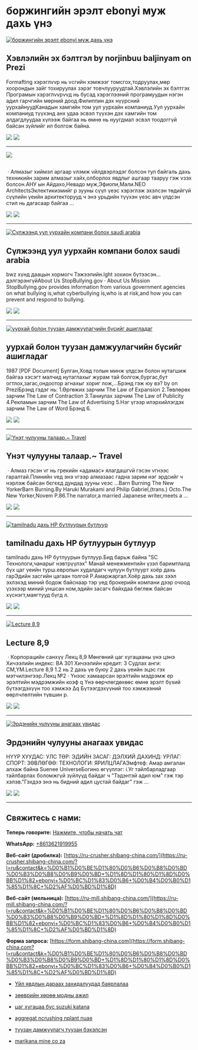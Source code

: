 # боржингийн эрэлт ebonyi муж дахь үнэ

<a href="https://swt.shibang-china.com/?l=ru&img&k=%D0%B1%D0%BE%D1%80%D0%B6%D0%B8%D0%BD%D0%B3%D0%B8%D0%B9%D0%BD+%D1%8D%D1%80%D1%8D%D0%BB%D1%82+ebonyi+%D0%BC%D1%83%D0%B6+%D0%B4%D0%B0%D1%85%D1%8C+%D2%AF%D0%BD%D1%8D" target="_blank">![боржингийн эрэлт ebonyi муж дахь үнэ](http://static.shibang-china.com/all-800x300/462.jpg)</a>

## Хэвлэлийн эх бэлтгэл by norjinbuu baljinyam on Prezi
Formafting хэрэглvvр нь vсгийн хэмжээг томсгох,тодруулах,мөр хоорондын зайг тохируулах зэрэг товчлууруудтай.Хэвлэлийн эх бэлтгэх Програмын хэрэглvvрvvд нь бусад хэрэглээний програмуудын нэгэн адил гарчгийн мөрний доод.Филиппин дэх нүүрсний уурхайнуудКанадын хамгийн том уул уурхайн компаниуд.Уул уурхайн компаниуд түүхэнд анх удаа эсвэл түүхэн дэх хамгийн том алдагдлуудаа хүлээж байгаа нь өмнө нь нуугдмал эсвэл тоодоггүй байсан зүйлийг ил болгож байна.


<a href="https://whatsapp.shibangsoft.com/WhatsApp.php" target="_blank" title="WhatsApp">![](http://static.shibang-china.com/icon/whatsapp.png)</a> <a href="https://swt.shibang-china.com/?l=ru&icon&k=%D0%B1%D0%BE%D1%80%D0%B6%D0%B8%D0%BD%D0%B3%D0%B8%D0%B9%D0%BD+%D1%8D%D1%80%D1%8D%D0%BB%D1%82+ebonyi+%D0%BC%D1%83%D0%B6+%D0%B4%D0%B0%D1%85%D1%8C+%D2%AF%D0%BD%D1%8D" target="_blank">![](http://static.shibang-china.com/icon/chat-ru.png)</a>

---

<a href="https://swt.shibang-china.com/?l=ru&img&k=%D0%B1%D0%BE%D1%80%D0%B6%D0%B8%D0%BD%D0%B3%D0%B8%D0%B9%D0%BD+%D1%8D%D1%80%D1%8D%D0%BB%D1%82+ebonyi+%D0%BC%D1%83%D0%B6+%D0%B4%D0%B0%D1%85%D1%8C+%D2%AF%D0%BD%D1%8D" target="_blank">![](http://static.shibang-china.com/all-800x300/745.jpg)</a>

## 
&nbsp;&#0183;&#32;Алмазыг хиймэл аргаар vлэмж vйлдвэрлэдэг болсон тул байгаль дахь техникийн зарим алмазыг хайх,олборлох явдлыг ашгаар тааруу гэж vзэх болсон.АНУ ын Айдахо,Невадо муж,Эфиопи,Мали.NEO ArchitectsЭклектикизмийг р зууны сүүл үеэс хэрэглэж эхэлсэн төдийгүй сүүлийн үеийн архитекторууд ч энэ урьдийн түүхэн үеэс авч үлдсэн стил нь дагасаар байгаа …


<a href="https://whatsapp.shibangsoft.com/WhatsApp.php" target="_blank" title="WhatsApp">![](http://static.shibang-china.com/icon/whatsapp.png)</a> <a href="https://swt.shibang-china.com/?l=ru&icon&k=%D0%B1%D0%BE%D1%80%D0%B6%D0%B8%D0%BD%D0%B3%D0%B8%D0%B9%D0%BD+%D1%8D%D1%80%D1%8D%D0%BB%D1%82+ebonyi+%D0%BC%D1%83%D0%B6+%D0%B4%D0%B0%D1%85%D1%8C+%D2%AF%D0%BD%D1%8D" target="_blank">![](http://static.shibang-china.com/icon/chat-ru.png)</a>

---

<a href="https://swt.shibang-china.com/?l=ru&img&k=%D0%B1%D0%BE%D1%80%D0%B6%D0%B8%D0%BD%D0%B3%D0%B8%D0%B9%D0%BD+%D1%8D%D1%80%D1%8D%D0%BB%D1%82+ebonyi+%D0%BC%D1%83%D0%B6+%D0%B4%D0%B0%D1%85%D1%8C+%D2%AF%D0%BD%D1%8D" target="_blank">![Сүлжээнд уул уурхайн компани болох saudi arabia](http://static.shibang-china.com/all-800x300/658.jpg)</a>

## Сүлжээнд уул уурхайн компани болох saudi arabia
bwz хүнд даацын хормогч Тэжээлийн.lght зохион бүтээсэн… дэлгэрэнгүйAbout Us StopBullying.gov&nbsp;&#0183;&#32;About Us Mission StopBullying.gov provides information from various government agencies on what bullying is,what cyberbullying is,who is at risk,and how you can prevent and respond to bullying.


<a href="https://whatsapp.shibangsoft.com/WhatsApp.php" target="_blank" title="WhatsApp">![](http://static.shibang-china.com/icon/whatsapp.png)</a> <a href="https://swt.shibang-china.com/?l=ru&icon&k=%D0%B1%D0%BE%D1%80%D0%B6%D0%B8%D0%BD%D0%B3%D0%B8%D0%B9%D0%BD+%D1%8D%D1%80%D1%8D%D0%BB%D1%82+ebonyi+%D0%BC%D1%83%D0%B6+%D0%B4%D0%B0%D1%85%D1%8C+%D2%AF%D0%BD%D1%8D" target="_blank">![](http://static.shibang-china.com/icon/chat-ru.png)</a>

---

<a href="https://swt.shibang-china.com/?l=ru&img&k=%D0%B1%D0%BE%D1%80%D0%B6%D0%B8%D0%BD%D0%B3%D0%B8%D0%B9%D0%BD+%D1%8D%D1%80%D1%8D%D0%BB%D1%82+ebonyi+%D0%BC%D1%83%D0%B6+%D0%B4%D0%B0%D1%85%D1%8C+%D2%AF%D0%BD%D1%8D" target="_blank">![уурхай болон туузан дамжуулагчийн бүсийг ашигладаг](http://static.shibang-china.com/all-800x300/578.jpg)</a>

## уурхай болон туузан дамжуулагчийн бүсийг ашигладаг
1987 [PDF Document] Булган,Ховд голын минж үлдсэн болон нутагшиж байгаа хэсэгт малчид нутаглахыг журам тай болгож,бургас,бут огтлох,загас,ондоотор агнахыг хориг лож,…Брэнд гэж юу вэ? by on PreziБрэнд гэдэг нь: 1.Өргөжих зарчим The Law of Expansion 2.Төвлөрөх зарчим The Law of Contraction 3.Таниулах зарчим The Law of Publicity 4.Рекламын зарчим The Law of Advertising 5.Нэг үгээр илэрхийлэгдэх зарчим The Law of Word Брэнд 6.


<a href="https://whatsapp.shibangsoft.com/WhatsApp.php" target="_blank" title="WhatsApp">![](http://static.shibang-china.com/icon/whatsapp.png)</a> <a href="https://swt.shibang-china.com/?l=ru&icon&k=%D0%B1%D0%BE%D1%80%D0%B6%D0%B8%D0%BD%D0%B3%D0%B8%D0%B9%D0%BD+%D1%8D%D1%80%D1%8D%D0%BB%D1%82+ebonyi+%D0%BC%D1%83%D0%B6+%D0%B4%D0%B0%D1%85%D1%8C+%D2%AF%D0%BD%D1%8D" target="_blank">![](http://static.shibang-china.com/icon/chat-ru.png)</a>

---

<a href="https://swt.shibang-china.com/?l=ru&img&k=%D0%B1%D0%BE%D1%80%D0%B6%D0%B8%D0%BD%D0%B3%D0%B8%D0%B9%D0%BD+%D1%8D%D1%80%D1%8D%D0%BB%D1%82+ebonyi+%D0%BC%D1%83%D0%B6+%D0%B4%D0%B0%D1%85%D1%8C+%D2%AF%D0%BD%D1%8D" target="_blank">![Үнэт чулууны талаар.~ Travel](http://static.shibang-china.com/all-800x300/1325.jpg)</a>

## Үнэт чулууны талаар.~ Travel
&nbsp;&#0183;&#32;Алмаз гэсэн vг нь грекийн &#171;адамас&#187; ялагдашгvй гэсэн vгнээс гаралтай.Плинийн vед энэ vгээр алмазаас гадна зарим нэг эрдсийг ч нэрлэж байсан бєгєєд дундад зууны vеэс …Barn Burning The New YorkerBarn Burning.By Haruki Murakami and Philip Gabriel,(trans.) Octo.The New Yorker,Novem P.86.The narrator,a married Japanese writer,meets a …


<a href="https://whatsapp.shibangsoft.com/WhatsApp.php" target="_blank" title="WhatsApp">![](http://static.shibang-china.com/icon/whatsapp.png)</a> <a href="https://swt.shibang-china.com/?l=ru&icon&k=%D0%B1%D0%BE%D1%80%D0%B6%D0%B8%D0%BD%D0%B3%D0%B8%D0%B9%D0%BD+%D1%8D%D1%80%D1%8D%D0%BB%D1%82+ebonyi+%D0%BC%D1%83%D0%B6+%D0%B4%D0%B0%D1%85%D1%8C+%D2%AF%D0%BD%D1%8D" target="_blank">![](http://static.shibang-china.com/icon/chat-ru.png)</a>

---

<a href="https://swt.shibang-china.com/?l=ru&img&k=%D0%B1%D0%BE%D1%80%D0%B6%D0%B8%D0%BD%D0%B3%D0%B8%D0%B9%D0%BD+%D1%8D%D1%80%D1%8D%D0%BB%D1%82+ebonyi+%D0%BC%D1%83%D0%B6+%D0%B4%D0%B0%D1%85%D1%8C+%D2%AF%D0%BD%D1%8D" target="_blank">![tamilnadu дахь HP бутлуурын бутлуур](http://static.shibang-china.com/all-800x300/18.jpg)</a>

## tamilnadu дахь HP бутлуурын бутлуур
tamilnadu дахь HP бутлуурын бутлуур.Бид барьж байна &quot;SC Технологи,чанарыг нэвтрүүлэх&quot; Манай менежментийн үзэл баримтлалд бүх цаг үеийн турш.европын худалдагч чулуун бутлуурт хоёр дахь гарЭдийн засгийн цагаан толгой Р.Амаржаргал.Хоёр дахь зах зээл эхлэхэд миний бодож байснаар тэр үед брокерийн компани дээр очоод үзэхээр миний уншсан ном,эдийн засагч байхдаа бөглөж байсан хүснэгт,маягтууд бүгд л.


<a href="https://whatsapp.shibangsoft.com/WhatsApp.php" target="_blank" title="WhatsApp">![](http://static.shibang-china.com/icon/whatsapp.png)</a> <a href="https://swt.shibang-china.com/?l=ru&icon&k=%D0%B1%D0%BE%D1%80%D0%B6%D0%B8%D0%BD%D0%B3%D0%B8%D0%B9%D0%BD+%D1%8D%D1%80%D1%8D%D0%BB%D1%82+ebonyi+%D0%BC%D1%83%D0%B6+%D0%B4%D0%B0%D1%85%D1%8C+%D2%AF%D0%BD%D1%8D" target="_blank">![](http://static.shibang-china.com/icon/chat-ru.png)</a>

---

<a href="https://swt.shibang-china.com/?l=ru&img&k=%D0%B1%D0%BE%D1%80%D0%B6%D0%B8%D0%BD%D0%B3%D0%B8%D0%B9%D0%BD+%D1%8D%D1%80%D1%8D%D0%BB%D1%82+ebonyi+%D0%BC%D1%83%D0%B6+%D0%B4%D0%B0%D1%85%D1%8C+%D2%AF%D0%BD%D1%8D" target="_blank">![Lecture 8,9](http://static.shibang-china.com/all-800x300/209.jpg)</a>

## Lecture 8,9
&nbsp;&#0183;&#32;Корпорацийн санхүү Лекц 8,9 Мөнгөний цаг хугацааны үнэ цэнэ Хичээлийн индекс: BA 301 Хичээлийн кредит: 3 Судлах анги: СМ,ҮМ.Lecture 8,9 1.2 нь 2 дахь үе буюу 2 дахь үеийн эцэс гэх мэтчилэнгээр.Лекц №2&nbsp;&#0183;&#32;Үнээс хамаарсан эрэлтийн мэдрэмж ep эрэлтийн мэдрэмжийн коэф q Үнэ өөрчлөгдөхөөс өмнө эрэлт бүхий бүтээгдэхүүн тоо хэмжээ ∆q Бүтээгдэхүүний тоо хэмжээний өөрлчлөлтийн түвшин p.


<a href="https://whatsapp.shibangsoft.com/WhatsApp.php" target="_blank" title="WhatsApp">![](http://static.shibang-china.com/icon/whatsapp.png)</a> <a href="https://swt.shibang-china.com/?l=ru&icon&k=%D0%B1%D0%BE%D1%80%D0%B6%D0%B8%D0%BD%D0%B3%D0%B8%D0%B9%D0%BD+%D1%8D%D1%80%D1%8D%D0%BB%D1%82+ebonyi+%D0%BC%D1%83%D0%B6+%D0%B4%D0%B0%D1%85%D1%8C+%D2%AF%D0%BD%D1%8D" target="_blank">![](http://static.shibang-china.com/icon/chat-ru.png)</a>

---

<a href="https://swt.shibang-china.com/?l=ru&img&k=%D0%B1%D0%BE%D1%80%D0%B6%D0%B8%D0%BD%D0%B3%D0%B8%D0%B9%D0%BD+%D1%8D%D1%80%D1%8D%D0%BB%D1%82+ebonyi+%D0%BC%D1%83%D0%B6+%D0%B4%D0%B0%D1%85%D1%8C+%D2%AF%D0%BD%D1%8D" target="_blank">![Эрдэнийн чулууны анагаах увидас](http://static.shibang-china.com/all-800x300/884.jpg)</a>

## Эрдэнийн чулууны анагаах увидас
НҮҮР ХУУДАС: УЛС ТӨР: ЭДИЙН ЗАСАГ: ДЭЛХИЙ ДАХИНД: УРЛАГ: СПОРТ: ЗӨВЛӨГӨӨ: ТЕХНОЛОГИ: ЯРИЛЦЛАГАЭмфтеф: Амар амгалан алхаж байна Suenee UniverseБогино өгүүллэг: i.Уг тайлбарладгаар тайлбарлах боломжгүй зүйлүүд байдаг ч &quot;Тэдэнтэй адил юм&quot; гэж тэр хэлэв.&quot;Гэхдээ энэ нь бидний адил цустай байдаг&quot; гэж …


<a href="https://whatsapp.shibangsoft.com/WhatsApp.php" target="_blank" title="WhatsApp">![](http://static.shibang-china.com/icon/whatsapp.png)</a> <a href="https://swt.shibang-china.com/?l=ru&icon&k=%D0%B1%D0%BE%D1%80%D0%B6%D0%B8%D0%BD%D0%B3%D0%B8%D0%B9%D0%BD+%D1%8D%D1%80%D1%8D%D0%BB%D1%82+ebonyi+%D0%BC%D1%83%D0%B6+%D0%B4%D0%B0%D1%85%D1%8C+%D2%AF%D0%BD%D1%8D" target="_blank">![](http://static.shibang-china.com/icon/chat-ru.png)</a>

---
## Свяжитесь с нами:

**Теперь говорите:** [Нажмите, чтобы начать чат](https://swt.shibang-china.com?l=ru&contact&k=%D0%B1%D0%BE%D1%80%D0%B6%D0%B8%D0%BD%D0%B3%D0%B8%D0%B9%D0%BD+%D1%8D%D1%80%D1%8D%D0%BB%D1%82+ebonyi+%D0%BC%D1%83%D0%B6+%D0%B4%D0%B0%D1%85%D1%8C+%D2%AF%D0%BD%D1%8D)

**WhatsApp:**  [+8613621919955](https://whatsapp.shibangsoft.com/WhatsApp.php)

**Веб-сайт (дробилка):** [https://ru-crusher.shibang-china.com/](https://ru-crusher.shibang-china.com/?l=ru&contact&k=%D0%B1%D0%BE%D1%80%D0%B6%D0%B8%D0%BD%D0%B3%D0%B8%D0%B9%D0%BD+%D1%8D%D1%80%D1%8D%D0%BB%D1%82+ebonyi+%D0%BC%D1%83%D0%B6+%D0%B4%D0%B0%D1%85%D1%8C+%D2%AF%D0%BD%D1%8D)

**Веб-сайт (мельница):** [https://ru-mill.shibang-china.com/](https://ru-mill.shibang-china.com/?l=ru&contact&k=%D0%B1%D0%BE%D1%80%D0%B6%D0%B8%D0%BD%D0%B3%D0%B8%D0%B9%D0%BD+%D1%8D%D1%80%D1%8D%D0%BB%D1%82+ebonyi+%D0%BC%D1%83%D0%B6+%D0%B4%D0%B0%D1%85%D1%8C+%D2%AF%D0%BD%D1%8D)

**Форма запроса:** [https://form.shibang-china.com](https://form.shibang-china.com?l=ru&contact&k=%D0%B1%D0%BE%D1%80%D0%B6%D0%B8%D0%BD%D0%B3%D0%B8%D0%B9%D0%BD+%D1%8D%D1%80%D1%8D%D0%BB%D1%82+ebonyi+%D0%BC%D1%83%D0%B6+%D0%B4%D0%B0%D1%85%D1%8C+%D2%AF%D0%BD%D1%8D)

* [Үйл явдлын дараах захидалуудад баярлалаа](../127/%D2%AE%D0%B9%D0%BB%20%D1%8F%D0%B2%D0%B4%D0%BB%D1%8B%D0%BD%20%D0%B4%D0%B0%D1%80%D0%B0%D0%B0%D1%85%20%D0%B7%D0%B0%D1%85%D0%B8%D0%B4%D0%B0%D0%BB%D1%83%D1%83%D0%B4%D0%B0%D0%B4%20%D0%B1%D0%B0%D1%8F%D1%80%D0%BB%D0%B0%D0%BB%D0%B0%D0%B0.md)

* [зөөврийн хөрөө модны ажил](../127/%D0%B7%D3%A9%D3%A9%D0%B2%D1%80%D0%B8%D0%B9%D0%BD%20%D1%85%D3%A9%D1%80%D3%A9%D3%A9%20%D0%BC%D0%BE%D0%B4%D0%BD%D1%8B%20%D0%B0%D0%B6%D0%B8%D0%BB.md)

* [цаг хугацаа бус suzuki katana](../128/%D1%86%D0%B0%D0%B3%20%D1%85%D1%83%D0%B3%D0%B0%D1%86%D0%B0%D0%B0%20%D0%B1%D1%83%D1%81%20suzuki%20katana.md)

* [aggregat ncrushing nplant nuae](../129/aggregat%20ncrushing%20nplant%20nuae.md)

* [туузан дамжуулагч туузан бэхэлсэн](../128/%D1%82%D1%83%D1%83%D0%B7%D0%B0%D0%BD%20%D0%B4%D0%B0%D0%BC%D0%B6%D1%83%D1%83%D0%BB%D0%B0%D0%B3%D1%87%20%D1%82%D1%83%D1%83%D0%B7%D0%B0%D0%BD%20%D0%B1%D1%8D%D1%85%D1%8D%D0%BB%D1%81%D1%8D%D0%BD.md)

* [marikana mine co za](../128/marikana%20mine%20co%20za.md)